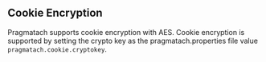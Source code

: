 Cookie Encryption
------------------------

Pragmatach supports cookie encryption with AES.  Cookie encryption is supported by setting the crypto key as the pragmatach.properties file value `pragmatach.cookie.cryptokey`.